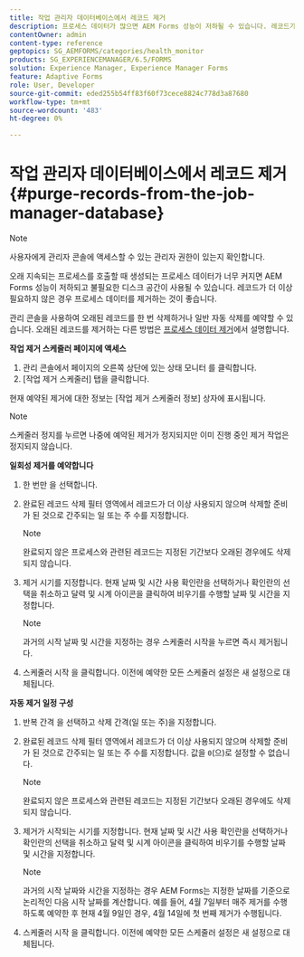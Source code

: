 ```yaml
---
title: 작업 관리자 데이터베이스에서 레코드 제거
description: 프로세스 데이터가 많으면 AEM Forms 성능이 저하될 수 있습니다. 레코드가 더 이상 필요하지 않은 경우 프로세스 데이터를 제거하는 것이 좋습니다.
contentOwner: admin
content-type: reference
geptopics: SG_AEMFORMS/categories/health_monitor
products: SG_EXPERIENCEMANAGER/6.5/FORMS
solution: Experience Manager, Experience Manager Forms
feature: Adaptive Forms
role: User, Developer
source-git-commit: eded255b54ff83f60f73cece8824c778d3a87680
workflow-type: tm+mt
source-wordcount: '483'
ht-degree: 0%

---
```


# 작업 관리자 데이터베이스에서 레코드 제거 {#purge-records-from-the-job-manager-database}

>[!NOTE]
> 
> 사용자에게 관리자 콘솔에 액세스할 수 있는 관리자 권한이 있는지 확인합니다.

오래 지속되는 프로세스를 호출할 때 생성되는 프로세스 데이터가 너무 커지면 AEM Forms 성능이 저하되고 불필요한 디스크 공간이 사용될 수 있습니다. 레코드가 더 이상 필요하지 않은 경우 프로세스 데이터를 제거하는 것이 좋습니다.

관리 콘솔을 사용하여 오래된 레코드를 한 번 삭제하거나 일반 자동 삭제를 예약할 수 있습니다. 오래된 레코드를 제거하는 다른 방법은 [프로세스 데이터 제거](/help/forms/using/admin-help/purging-process-data.md#purging-process-data)에서 설명합니다.

**작업 제거 스케줄러 페이지에 액세스**

1. 관리 콘솔에서 페이지의 오른쪽 상단에 있는 상태 모니터 를 클릭합니다.
1. [작업 제거 스케줄러] 탭을 클릭합니다.

현재 예약된 제거에 대한 정보는 [작업 제거 스케줄러 정보] 상자에 표시됩니다.

>[!NOTE]
>
>스케줄러 정지를 누르면 나중에 예약된 제거가 정지되지만 이미 진행 중인 제거 작업은 정지되지 않습니다.

**일회성 제거를 예약합니다**

1. 한 번만 을 선택합니다.
1. 완료된 레코드 삭제 필터 영역에서 레코드가 더 이상 사용되지 않으며 삭제할 준비가 된 것으로 간주되는 일 또는 주 수를 지정합니다.

   >[!NOTE]
   >
   >완료되지 않은 프로세스와 관련된 레코드는 지정된 기간보다 오래된 경우에도 삭제되지 않습니다.

1. 제거 시기를 지정합니다. 현재 날짜 및 시간 사용 확인란을 선택하거나 확인란의 선택을 취소하고 달력 및 시계 아이콘을 클릭하여 비우기를 수행할 날짜 및 시간을 지정합니다.

   >[!NOTE]
   >
   >과거의 시작 날짜 및 시간을 지정하는 경우 스케줄러 시작을 누르면 즉시 제거됩니다.

1. 스케줄러 시작 을 클릭합니다. 이전에 예약한 모든 스케줄러 설정은 새 설정으로 대체됩니다.

**자동 제거 일정 구성**

1. 반복 간격 을 선택하고 삭제 간격(일 또는 주)을 지정합니다.
1. 완료된 레코드 삭제 필터 영역에서 레코드가 더 이상 사용되지 않으며 삭제할 준비가 된 것으로 간주되는 일 또는 주 수를 지정합니다. 값을 `0`(으)로 설정할 수 없습니다.

   >[!NOTE]
   >
   >완료되지 않은 프로세스와 관련된 레코드는 지정된 기간보다 오래된 경우에도 삭제되지 않습니다.

1. 제거가 시작되는 시기를 지정합니다. 현재 날짜 및 시간 사용 확인란을 선택하거나 확인란의 선택을 취소하고 달력 및 시계 아이콘을 클릭하여 비우기를 수행할 날짜 및 시간을 지정합니다.

   >[!NOTE]
   >
   >과거의 시작 날짜와 시간을 지정하는 경우 AEM Forms는 지정한 날짜를 기준으로 논리적인 다음 시작 날짜를 계산합니다. 예를 들어, 4월 7일부터 매주 제거를 수행하도록 예약한 후 현재 4월 9일인 경우, 4월 14일에 첫 번째 제거가 수행됩니다.

1. 스케줄러 시작 을 클릭합니다. 이전에 예약한 모든 스케줄러 설정은 새 설정으로 대체됩니다.
